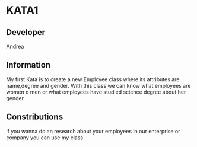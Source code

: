 # KATA1
## Developer
  Andrea
## Information
My first Kata is to create a new Employee class where its attributes are name,degree and gender.
With this class we can know what employees are women o men or what employees have studied science degree about her gender
## Constributions
if you wanna do an research about your employees in our enterprise or company you can use my class

